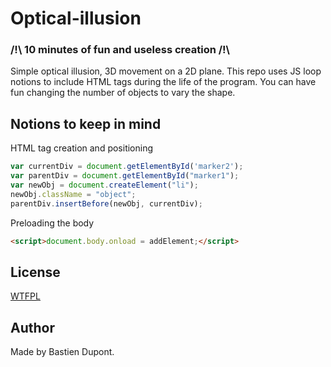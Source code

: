 # Optical-illusion

### /!\ 10 minutes of fun and useless creation /!\

Simple optical illusion, 3D movement on a 2D plane. This repo uses JS loop notions to include HTML tags during the life of the program. You can have fun changing the number of objects to vary the shape.

## Notions to keep in mind

HTML tag creation and positioning
```js
var currentDiv = document.getElementById('marker2');
var parentDiv = document.getElementById("marker1");
var newObj = document.createElement("li");
newObj.className = "object";
parentDiv.insertBefore(newObj, currentDiv);
```

Preloading the body
```html
<script>document.body.onload = addElement;</script>
```

## License

[WTFPL](https://fr.wikipedia.org/wiki/WTFPL)


## Author

Made by Bastien Dupont.
